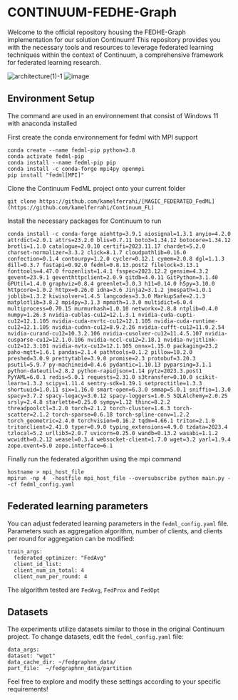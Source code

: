 # CONTINUUM-FEDHE-Graph 

Welcome to the official repository housing the FEDHE-Graph implementation for our solution Continuum! This repository provides you with the necessary tools and resources to leverage federated learning techniques within the context of Continuum, a comprehensive framework for federated learning research.

![architecture(1)-1](https://github.com/kamelferrahi/MAGIC_FEDERATED_FedML/assets/72205931/f3e67d1f-2fa1-4800-81e6-7d9c5e509cf7)
![image](https://github.com/kamelferrahi/Continuum_FL/assets/72205931/fb78accc-df2d-4368-a690-443aba85059a)


## Environment Setup

The command are used in an environnement that consist of Windows 11 with anaconda installed


First create the conda environnement for fedml with MPI support 

```
conda create --name fedml-pip python=3.8
conda activate fedml-pip
conda install --name fedml-pip pip
conda install -c conda-forge mpi4py openmpi
pip install "fedml[MPI]" 
```

Clone the Continuum FedML project onto your current folder 

```
git clone https://github.com/kamelferrahi/[MAGIC_FEDERATED_FedML](https://github.com/kamelferrahi/Continuum_FL)
```

Install the necessary packages for Continuum to run

```
conda install -c conda-forge aiohttp=3.9.1 aiosignal=1.3.1 anyio=4.2.0 attrdict=2.0.1 attrs=23.2.0 blis=0.7.11 boto3=1.34.12 botocore=1.34.12 brotli=1.1.0 catalogue=2.0.10 certifi=2023.11.17 chardet=5.2.0 charset-normalizer=3.3.2 click=8.1.7 cloudpathlib=0.16.0 confection=0.1.4 contourpy=1.2.0 cycler=0.12.1 cymem=2.0.8 dgl=1.1.3 dill=0.3.7 fastapi=0.92.0 fedml=0.8.13.post2 filelock=3.13.1 fonttools=4.47.0 frozenlist=1.4.1 fsspec=2023.12.2 gensim=4.3.2 gevent=23.9.1 geventhttpclient=2.0.9 gitdb=4.0.11 GitPython=3.1.40 GPUtil=1.4.0 graphviz=0.8.4 greenlet=3.0.3 h11=0.14.0 h5py=3.10.0 httpcore=1.0.2 httpx=0.26.0 idna=3.6 Jinja2=3.1.2 jmespath=1.0.1 joblib=1.3.2 kiwisolver=1.4.5 langcodes=3.3.0 MarkupSafe=2.1.3 matplotlib=3.8.2 mpi4py=3.1.3 mpmath=1.3.0 multidict=6.0.4 multiprocess=0.70.15 murmurhash=1.0.10 networkx=2.8.8 ntplib=0.4.0 numpy=1.26.3 nvidia-cublas-cu12=12.1.3.1 nvidia-cuda-cupti-cu12=12.1.105 nvidia-cuda-nvrtc-cu12=12.1.105 nvidia-cuda-runtime-cu12=12.1.105 nvidia-cudnn-cu12=8.9.2.26 nvidia-cufft-cu12=11.0.2.54 nvidia-curand-cu12=10.3.2.106 nvidia-cusolver-cu12=11.4.5.107 nvidia-cusparse-cu12=12.1.0.106 nvidia-nccl-cu12=2.18.1 nvidia-nvjitlink-cu12=12.3.101 nvidia-nvtx-cu12=12.1.105 onnx=1.15.0 packaging=23.2 paho-mqtt=1.6.1 pandas=2.1.4 pathtools=0.1.2 pillow=10.2.0 preshed=3.0.9 prettytable=3.9.0 promise=2.3 protobuf=3.20.3 psutil=5.9.7 py-machineid=0.4.6 pydantic=1.10.13 pyparsing=3.1.1 python-dateutil=2.8.2 python-rapidjson=1.14 pytz=2023.3.post1 PyYAML=6.0.1 redis=5.0.1 requests=2.31.0 s3transfer=0.10.0 scikit-learn=1.3.2 scipy=1.11.4 sentry-sdk=1.39.1 setproctitle=1.3.3 shortuuid=1.0.11 six=1.16.0 smart-open=6.3.0 smmap=5.0.1 sniffio=1.3.0 spacy=3.7.2 spacy-legacy=3.0.12 spacy-loggers=1.0.5 SQLAlchemy=2.0.25 srsly=2.4.8 starlette=0.25.0 sympy=1.12 thinc=8.2.2 threadpoolctl=3.2.0 torch=2.1.2 torch-cluster=1.6.3 torch-scatter=2.1.2 torch-sparse=0.6.18 torch-spline-conv=1.2.2 torch_geometric=2.4.0 torchvision=0.16.2 tqdm=4.66.1 triton=2.1.0 tritonclient=2.41.0 typer=0.9.0 typing_extensions=4.9.0 tzdata=2023.4 tzlocal=5.2 urllib3=2.0.7 uvicorn=0.25.0 wandb=0.13.2 wasabi=1.1.2 wcwidth=0.2.12 weasel=0.3.4 websocket-client=1.7.0 wget=3.2 yarl=1.9.4 zope.event=5.0 zope.interface=6.1
```

Finally run the federated algorithm using the mpi command 

```
hostname > mpi_host_file
mpirun -np 4  -hostfile mpi_host_file --oversubscribe python main.py --cf fedml_config.yaml
```

## Federated learning parameters
You can adjust federated learning parameters in the `fedml_config.yaml` file. 
Parameters such as aggregation algorithm, number of clients, and clients per round for aggregation can be modified:
```
train_args:
  federated_optimizer: "FedAvg"
  client_id_list: 
  client_num_in_total: 4
  client_num_per_round: 4
```

The algorithm tested are `FedAvg`, `FedProx` and `FedOpt`

## Datasets
The experiments utilize datasets similar to those in the original Continuum project. To change datasets, edit the `fedml_config.yaml` file:
  ```
data_args:
  dataset: "wget"
  data_cache_dir: ~/fedgraphnn_data/
  part_file:  ~/fedgraphnn_data/partition
```

Feel free to explore and modify these settings according to your specific requirements!



